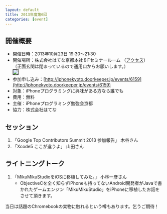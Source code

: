 ```yaml
---
layout: default
title: 2013年度第6回
categories: [event]
---
```


## 開催概要


- 開催日時：2013年10月23日 19:30〜21:30
- 開催場所：株式会社はてな京都本社８Fセミナールーム （[アクセス](http://www.hatena.ne.jp/company/location)）<br />（正面玄関は閉まっているので通用口からお願いします。） <br /><img style='border:1px solid black' src='http://ylb.jp/hatena_entrance.png' />
- 参加申し込み：[http://iphonekyoto.doorkeeper.jp/events/6159](http://iphonekyoto.doorkeeper.jp/events/6159) 
- 対象：iPhoneプログラミングに興味がある方なら誰でも
- 費用：無料
- 主催：iPhoneプログラミング勉強会京都
- 協力：株式会社はてな


## セッション


1. 「Google Top Contributors Summit 2013 参加報告」 木谷さん
2. 「Xcode5 ここが違うよ」 山田さん

## ライトニングトーク


1. 「MikuMikuStudioをiOSに移植してみた。」 小林一彦さん
    - ObjectiveCを全く知らずiPhoneも持ってないAndroid開発者がJavaで書かれたゲームエンジン「MikuMikuStudio」をiPhoneに移植したお話をさせて頂きます。

当日は話題のChromebookの実物に触れるという噂もあります。乞うご期待！
